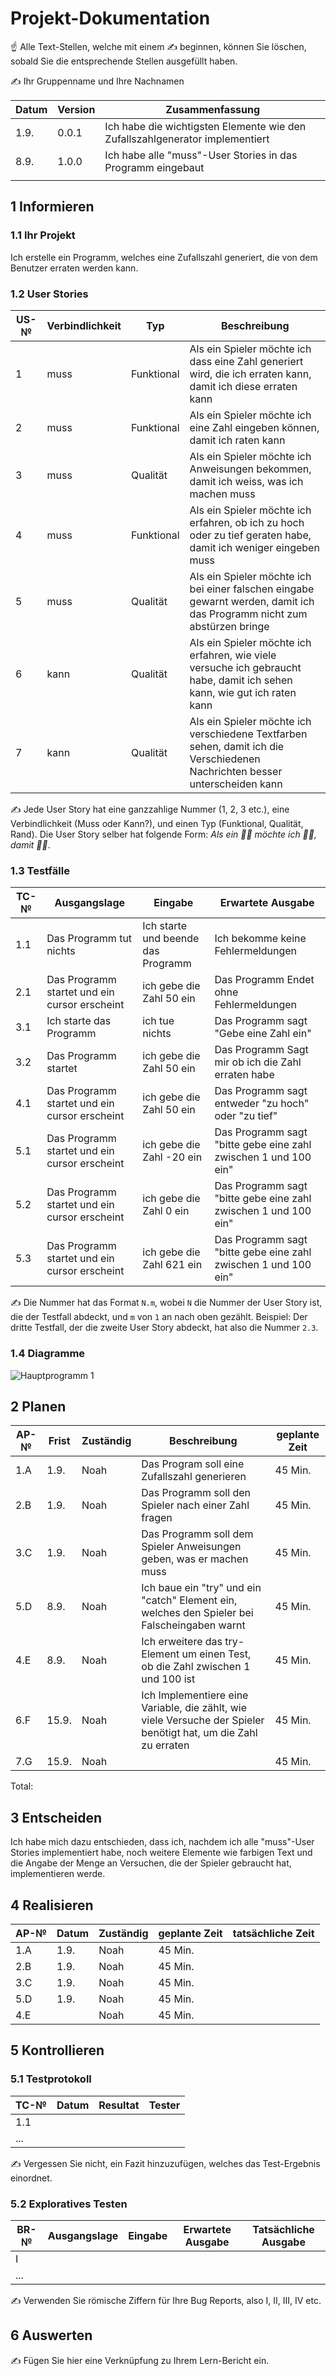 # Projekt-Dokumentation

☝️ Alle Text-Stellen, welche mit einem ✍️ beginnen, können Sie löschen, sobald Sie die entsprechende Stellen ausgefüllt haben.

✍️ Ihr Gruppenname und Ihre Nachnamen

| Datum | Version | Zusammenfassung                                              |
| ----- | ------- | ------------------------------------------------------------ |
| 1.9.  | 0.0.1   | Ich habe die wichtigsten Elemente wie den Zufallszahlgenerator implementiert|
| 8.9.  | 1.0.0   | Ich habe alle "muss"-User Stories in das Programm eingebaut  |
|       |         |                                                              |

## 1 Informieren

### 1.1 Ihr Projekt

Ich erstelle ein Programm, welches eine Zufallszahl generiert, die von dem Benutzer erraten werden kann.

### 1.2 User Stories

| US-№ | Verbindlichkeit | Typ  | Beschreibung                       |
| ---- | --------------- | ---- | ---------------------------------- |
| 1    | muss            | Funktional | Als ein Spieler möchte ich dass eine Zahl generiert wird, die ich erraten kann, damit ich diese erraten kann             |
| 2    | muss            | Funktional | Als ein Spieler möchte ich eine Zahl eingeben können, damit ich raten kann                                               |
| 3    | muss            | Qualität | Als ein Spieler möchte ich Anweisungen bekommen, damit ich weiss, was ich machen muss                                    |
| 4    | muss            | Funktional | Als ein Spieler möchte ich erfahren, ob ich zu hoch oder zu tief geraten habe, damit ich weniger eingeben muss           |
| 5    | muss            | Qualität | Als ein Spieler möchte ich bei einer falschen eingabe gewarnt werden, damit ich das Programm nicht zum abstürzen bringe  |
| 6    | kann            | Qualität | Als ein Spieler möchte ich erfahren, wie viele versuche ich gebraucht habe, damit ich sehen kann, wie gut ich raten kann |
| 7    | kann            | Qualität | Als ein Spieler möchte ich verschiedene Textfarben sehen, damit ich die Verschiedenen Nachrichten besser unterscheiden kann |



✍️ Jede User Story hat eine ganzzahlige Nummer (1, 2, 3 etc.), eine Verbindlichkeit (Muss oder Kann?), und einen Typ (Funktional, Qualität, Rand). Die User Story selber hat folgende Form: *Als ein 🤷‍♂️ möchte ich 🤷‍♂️, damit 🤷‍♂️*.

### 1.3 Testfälle

| TC-№ | Ausgangslage | Eingabe | Erwartete Ausgabe |
| ---- | ------------ | ------- | ----------------- |
| 1.1  | Das Programm tut nichts | Ich starte und beende das Programm | Ich bekomme keine Fehlermeldungen                   |
| 2.1  | Das Programm startet und ein cursor erscheint | ich gebe die Zahl 50 ein | Das Programm Endet ohne Fehlermeldungen |
| 3.1  | Ich starte das Programm | ich tue nichts | Das Programm sagt "Gebe eine Zahl ein" |
| 3.2  | Das Programm startet | ich gebe die Zahl 50 ein | Das Programm Sagt mir ob ich die Zahl erraten habe |
| 4.1  | Das Programm startet und ein cursor erscheint | ich gebe die Zahl 50 ein | Das Programm sagt entweder "zu hoch" oder "zu tief" |
| 5.1  | Das Programm startet und ein cursor erscheint | ich gebe die Zahl -20 ein | Das Programm sagt "bitte gebe eine zahl zwischen 1 und 100 ein" |
| 5.2  | Das Programm startet und ein cursor erscheint | ich gebe die Zahl 0 ein | Das Programm sagt "bitte gebe eine zahl zwischen 1 und 100 ein" |
| 5.3  | Das Programm startet und ein cursor erscheint | ich gebe die Zahl 621 ein | Das Programm sagt "bitte gebe eine zahl zwischen 1 und 100 ein" |

✍️ Die Nummer hat das Format `N.m`, wobei `N` die Nummer der User Story ist, die der Testfall abdeckt, und `m` von `1` an nach oben gezählt. Beispiel: Der dritte Testfall, der die zweite User Story abdeckt, hat also die Nummer `2.3`.

### 1.4 Diagramme

![Hauptprogramm 1](https://user-images.githubusercontent.com/111045975/189069514-ccf9ff8f-1b5c-40bb-83d3-557d08ae3f25.png)


## 2 Planen

| AP-№ | Frist | Zuständig | Beschreibung | geplante Zeit |
| ---- | ----- | --------- | ------------ | ------------- |
| 1.A  | 1.9.  | Noah      | Das Program soll eine Zufallszahl generieren | 45 Min.       |
| 2.B  | 1.9.  | Noah      | Das Programm soll den Spieler nach einer Zahl fragen             | 45 Min.       |
| 3.C  | 1.9.  | Noah      | Das Programm soll dem Spieler Anweisungen geben, was er machen muss             | 45 Min.       |
| 5.D  | 8.9.  | Noah      | Ich baue ein "try" und ein "catch" Element ein, welches den Spieler bei Falscheingaben warnt             | 45 Min.       |
| 4.E  | 8.9.  | Noah      | Ich erweitere das try-Element um einen Test, ob die Zahl zwischen 1 und 100 ist          | 45 Min.       |
| 6.F  | 15.9. | Noah      | Ich Implementiere eine Variable, die zählt, wie viele Versuche der Spieler benötigt hat, um die Zahl zu erraten     | 45 Min.       |
| 7.G  | 15.9. | Noah      |            | 45 Min.       |

Total: 




## 3 Entscheiden

Ich habe mich dazu entschieden, dass ich, nachdem ich alle "muss"-User Stories implementiert habe, noch weitere Elemente wie farbigen Text und die Angabe der Menge an Versuchen, die der Spieler gebraucht hat, implementieren werde.

## 4 Realisieren

| AP-№ | Datum | Zuständig | geplante Zeit | tatsächliche Zeit |
| ---- | ----- | --------- | ------------- | ----------------- |
| 1.A  | 1.9.  | Noah      | 45 Min.       |                   |
| 2.B  | 1.9.  | Noah      | 45 Min.       |                   |
| 3.C  | 1.9.  | Noah      | 45 Min.       |                   |
| 5.D  | 1.9.  | Noah      | 45 Min.       |                   |
| 4.E  |       | Noah      | 45 Min.       |                   |



## 5 Kontrollieren

### 5.1 Testprotokoll

| TC-№ | Datum | Resultat | Tester |
| ---- | ----- | -------- | ------ |
| 1.1  |       |          |        |
| ...  |       |          |        |

✍️ Vergessen Sie nicht, ein Fazit hinzuzufügen, welches das Test-Ergebnis einordnet.

### 5.2 Exploratives Testen

| BR-№ | Ausgangslage | Eingabe | Erwartete Ausgabe | Tatsächliche Ausgabe |
| ---- | ------------ | ------- | ----------------- | -------------------- |
| I    |              |         |                   |                      |
| ...  |              |         |                   |                      |

✍️ Verwenden Sie römische Ziffern für Ihre Bug Reports, also I, II, III, IV etc.

## 6 Auswerten

✍️ Fügen Sie hier eine Verknüpfung zu Ihrem Lern-Bericht ein.
